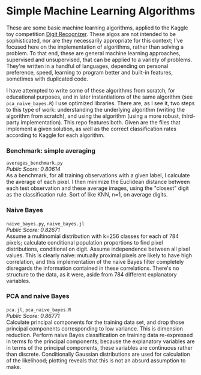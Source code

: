 Simple Machine Learning Algorithms
=================================
These are some basic machine learning algorithms, applied to the Kaggle toy competition [Digit Recognizer](http://www.kaggle.com/c/digit-recognizer). These algos are not intended to be sophisticated, nor are they necessarily appropriate for this context; I've focused here on the implementation of algorithms, rather than solving a problem. To that end, these are general machine learning approaches, supervised and unsupervised, that can be applied to a variety of problems. They're written in a handful of languages, depending on personal preference, speed, learning to program better and built-in features, sometimes with duplicated code.

I have attempted to write some of these algorithms from scratch, for educational purposes, and in later instantiations of the same algorithm (see `pca_naive_bayes.R`) I use optimized libraries. There are, as I see it, two steps to this type of work: understanding the underlying algorithm (writing the algorithm from scratch), and using the algorithm (using a more robust, third-party implementation). This repo features both. Given are the files that implement a given solution, as well as the correct classification rates according to Kaggle for each algorithm.

### Benchmark: simple averaging
`averages_benchmark.py`
<br />
*Public Score: 0.80614*
<br />
As a benchmark, for all training observations with a given label, I calculate the average of each pixel. I then minimize the Euclidean distance between each test observation and these average images, using the "closest" digit as the classification rule. Sort of like KNN, n=1, on average digits.

### Naive Bayes
`naive_bayes.py`, `naive_bayes.jl`
<br />
*Public Score: 0.82671*
<br />
Assume a multinomial distribution with k=256 classes for each of 784 pixels; calculate conditional population proportions to find pixel distributions, conditional on digit. Assume independence between all pixel values. This is clearly naive: mutually proximal pixels are likely to have high correlation, and this implementation of the naive Bayes filter completely disregards the information contained in these correlations. There's no structure to the data, as it were, aside from 784 different explanatory variables.

### PCA and naive Bayes
`pca.jl`, `pca_naive_bayes.R`
<br />
*Public Score: 0.86771*
<br />
Calculate principal components for the training data set, and drop those principal components corresponding to low variance. This is dimension reduction. Perform naive Bayes classification on training data re-expressed in terms fo the principal components; because the explanatory variables are in terms of the principal components, these variables are continuous rather than discrete. Conditionally Gaussian distributions are used for calculation of the likelihood; plotting reveals that this is not an absurd assumption to make.
